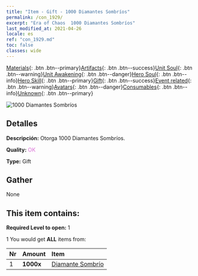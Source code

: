```yaml
---
title: "Item - Gift - 1000 Diamantes Sombríos"
permalink: /con_1929/
excerpt: "Era of Chaos  1000 Diamantes Sombríos"
last_modified_at: 2021-04-26
locale: es
ref: "con_1929.md"
toc: false
classes: wide
---
```

 [Materials](/ItemsES/){: .btn .btn--primary}[Artifacts](/ItemsES/Artifacts/){: .btn .btn--success}[Unit Soul](/ItemsES/UnitSoul/){: .btn .btn--warning}[Unit Awakening](/ItemsES/UnitAwakening/){: .btn .btn--danger}[Hero Soul](/ItemsES/HeroSoul/){: .btn .btn--info}[Hero Skill](/ItemsES/HeroSkill/){: .btn .btn--primary}[Gift](/ItemsES/Gift/){: .btn .btn--success}[Event related](/ItemsES/Events/){: .btn .btn--warning}[Avatars](/ItemsES/Avatars/){: .btn .btn--danger}[Consumables](/ItemsES/Consumables/){: .btn .btn--info}[Unknown](/ItemsES/Unknown/){: .btn .btn--primary}

 ![1000 Diamantes Sombríos](/images/t/i_10040.png)

## Detalles
 **Descripción:** Otorga 1000 Diamantes Sombríos.

 **Quality:** <span style="color: #DA70D6">OK</span>

 **Type:** Gift

## Gather

  None

## This item contains:

 **Required Level to open:** 1

 1 You would get **ALL** items  from:

  | Nr | Amount |     Item    |
  |:---|:-------|:------------|
  | 1 |  **1000x** | [Diamante Sombrío](/ItemsES/con_554/) |  | 
